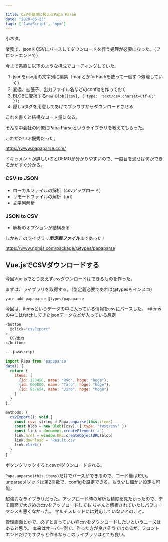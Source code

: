 ```yaml
---

title: CSVを簡単に扱えるPapa Parse
date: "2020-06-23"
tags: ['JavaScript', 'npm']
---
```


小ネタ。

業務で、jsonをCSVにパースしてダウンロードを行う処理が必要になった。（フロントエンドで）

今まで愚直に以下のような構成でコーディングしていた。

1. jsonをcsv用の文字列に編集（mapとかforEachを使って一個ずつ処理していく）
2. 変換、拡張子、出力ファイル名などのconfigを作っておく
3. BLOBに変換する```new Blob([csv], { type: 'text/csv;charset=utf-8;' });```
4. 隠しaタグを用意してあげてブラウザからダウンロードさせる

これを書くと結構なコード量になる。

そんな中会社の同僚にPapa Parseというライブラリを教えてもらった。

これがだいぶ優秀だった。

https://www.papaparse.com/

ドキュメントが詳しいのとDEMOが分かりやすいので、一度目を通せば何ができるかがすぐ分かる。

### CSV to JSON
- ローカルファイルの解析（csvアップロード）
- リモートファイルの解析（url）
- 文字列解析

### JSON to CSV
- 解析のオプションが結構ある

しかもこのライブラリ***型定義ファイル***まであった！

https://www.npmjs.com/package/@types/papaparse

## Vue.jsでCSVダウンロードする

今回Vue.jsでとりあえずcsvダウンロードはできるものを作った。

まずは、ライブラリを取得する。（型定義必要であれば@typesもインスコ）

```shell
yarn add papaparse @types/papaparse

```

今回は、itemsというデータの中に入っている情報をcsvにパースした。
※itemsの中にはfetchしてきたjsonデータなどが入っている想定

```javascript
<button
  @click="csvExport"
>
  CSV出力
</button>

...javascript

import Papa from 'papaparse'
data() {
  return {
    items: [
      {id: 123456, name: "Ryo", hoge: "hoge"},
      {id: 000000, name: "Taro", hoge: "hoge"},
      {id: 987654, name: "Jiro", hoge: "hoge"}
    ]
  }
},

methods: {
  csvExport(): void {
    const csv: string = Papa.unparse(this.items)
    const blob = new Blob([csv], { type: 'text/csv' })
    const link = document.createElement('a')
    link.href = window.URL.createObjectURL(blob)
    link.download = 'Result.csv'
    link.click()
  }
}

```
ボタンクリックするとcsvがダウンロードされる。

```Papa.unparse(this.items)```だけでパースができるので、コード量は短い。unparseメソッドは第2引数で、configを設定できる。もう少し細かい設定も可能。

超強力なライブラリだった。アップロード時の解析も精度を見たかったので、デモ画面で大きめのcsvをアップロードしても
ちゃんと解析されていたしパフォーマンスも悪くなかった。 マルチスレッドには対応していないとのこと。

管理画面とかで、必ずと言っていい程csvをダウンロードしたいというニーズはあると思う。
本来はサーバー側で、作った方が良さそうではあるが、フロントエンドだけでサクッと作るならこのライブラリはとても良い。


